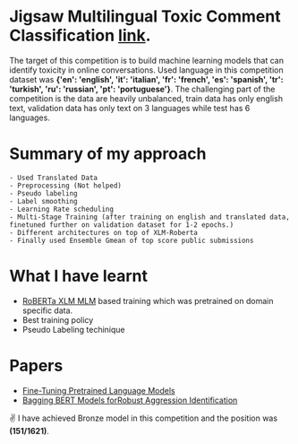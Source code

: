 # Jigsaw Multilingual Toxic Comment Classification [link](https://www.kaggle.com/c/jigsaw-multilingual-toxic-comment-classification/overview).

The target of this competition is to build machine learning models that can identify toxicity in online conversations. Used language in this competition dataset was 
**{'en': 'english', 'it': 'italian', 'fr': 'french', 'es': 'spanish', 'tr': 'turkish', 'ru': 'russian', 'pt': 'portuguese'}**. The challenging part of the competition is the data are heavily unbalanced, train data has only english text, validation data has only text on 3 languages while test has 6 languages.


# Summary of my approach
```
- Used Translated Data
- Preprocessing (Not helped)
- Pseudo labeling
- Label smoothing
- Learning Rate scheduling
- Multi-Stage Training (after training on english and translated data, finetuned further on validation dataset for 1-2 epochs.)
- Different architectures on top of XLM-Roberta
- Finally used Ensemble Gmean of top score public submissions
```

# What I have learnt 

- [RoBERTa XLM MLM](https://www.kaggle.com/riblidezso/train-from-mlm-finetuned-xlm-roberta-large) based training which was pretrained on domain specific data.
- Best training policy
- Pseudo Labeling techinique

# Papers
- [Fine-Tuning Pretrained Language Models](https://arxiv.org/pdf/2002.06305.pdf)
- [Bagging BERT Models forRobust Aggression Identification](https://www.aclweb.org/anthology/2020.trac-1.9.pdf)

:v: I have achieved Bronze model in this competition and the position was **(151/1621)**.

